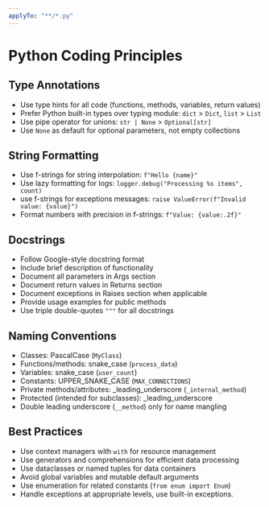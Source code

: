 ```yaml
---
applyTo: "**/*.py"
---
```

# Python Coding Principles

## Type Annotations
- Use type hints for all code (functions, methods, variables, return values)
- Prefer Python built-in types over typing module: `dict` > `Dict`, `list` > `List`
- Use pipe operator for unions: `str | None` > `Optional[str]`
- Use `None` as default for optional parameters, not empty collections

## String Formatting
- Use f-strings for string interpolation: `f"Hello {name}"`
- Use lazy formatting for logs: `logger.debug("Processing %s items", count)`
- use f-strings for exceptions messages: `raise ValueError(f"Invalid value: {value}")`
- Format numbers with precision in f-strings: `f"Value: {value:.2f}"`

## Docstrings
- Follow Google-style docstring format
- Include brief description of functionality
- Document all parameters in Args section
- Document return values in Returns section
- Document exceptions in Raises section when applicable
- Provide usage examples for public methods
- Use triple double-quotes `"""` for all docstrings

## Naming Conventions
- Classes: PascalCase (`MyClass`)
- Functions/methods: snake_case (`process_data`)
- Variables: snake_case (`user_count`)
- Constants: UPPER_SNAKE_CASE (`MAX_CONNECTIONS`)
- Private methods/attributes: _leading_underscore (`_internal_method`)
- Protected (intended for subclasses): _leading_underscore
- Double leading underscore (`__method`) only for name mangling

## Best Practices
- Use context managers with `with` for resource management
- Use generators and comprehensions for efficient data processing
- Use dataclasses or named tuples for data containers
- Avoid global variables and mutable default arguments
- Use enumeration for related constants (`from enum import Enum`)
- Handle exceptions at appropriate levels, use built-in exceptions.

